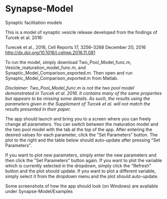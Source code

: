 # Synapse-Model
Synaptic facilitation models

This is a model of synaptic vesicle release developed from the findings of Turcek et al. 2016:

Turecek et al., 2016, Cell Reports 17, 3256–3268
December 20, 2016
http://dx.doi.org/10.1016/j.celrep.2016.11.081

To run the model, simply download Two_Pool_Model_func.m, Vesicle_maturation_model_func.m, and Synaptic_Model_Comparison_exported.m. Then open and run Synaptic_Model_Comparison_exported.m from Matlab.

*Disclaimer: Two_Pool_Model_func.m is not the two pool model demonstrated in Turcek et al. 2016. It contains many of the same properties but appears to be missing some details. As such, the results using the parameters given in the Supplement of Turcek et al. will not match the results presented in their paper.*

The app should launch and bring you to a screen where you can freely change all parameters. You can switch between the maturation model and the two pool model with the tab at the top of the app. After entering the desired values for each parameter, click the "Set Parameters" button. The plot to the right and the table below should auto-update after pressing "Set Parameters".

If you want to plot new parameters, simply enter the new parameters and then click the "Set Parameters" button again. If you want to plot the variable which is currently selected in the dropdown, simply click the "Refresh" button and the plot should update. If you want to plot a different variable, simply select it from the dropdown menu and the plot should auto-update.

Some screenshots of how the app should look (on Windows) are available under Synapse-Model/Examples
